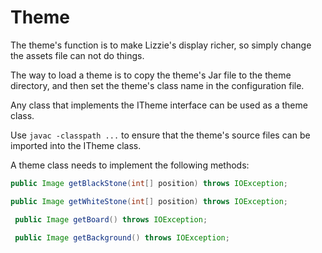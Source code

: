 # Theme
The theme's function is to make Lizzie's display richer, so simply change the assets file can not do things.

The way to load a theme is to copy the theme's Jar file to the theme directory, and then set the theme's class name in the configuration file.

Any class that implements the ITheme interface can be used as a theme class.

Use ```javac -classpath ...``` to ensure that the theme's source files can be imported into the ITheme class.

A theme class needs to implement the following methods:
```java
public Image getBlackStone(int[] position) throws IOException;

public Image getWhiteStone(int[] position) throws IOException;

 public Image getBoard() throws IOException;

 public Image getBackground() throws IOException;
```
